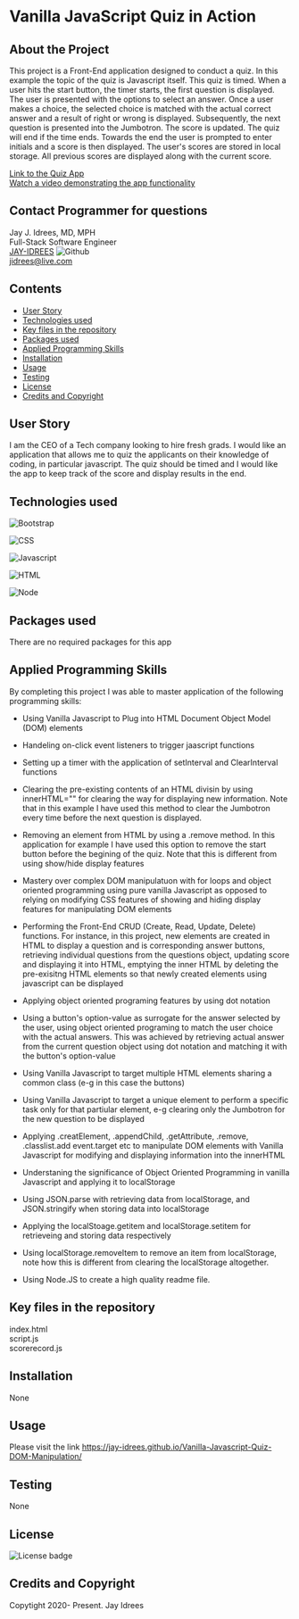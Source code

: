 # Vanilla JavaScript Quiz in Action 

## About the Project
This project is a Front-End application designed to conduct a quiz. In this example the topic of the quiz is Javascript itself. This quiz is timed. When a user hits the start button, the timer starts, the first question is displayed. The user is presented with the options to select an answer. 
Once a user makes a choice, the selected choice is matched with the actual correct answer and a result of right or wrong is displayed. Subsequently, the next question is presented into the Jumbotron. The score is updated. The quiz will end if the time ends. Towards the end the user is prompted to enter initials and a score is then displayed. The user's scores are stored in local storage. All previous scores are displayed along with the current score. 

[Link to the Quiz App ](https://jay-idrees.github.io/Vanilla-Javascript-Quiz-DOM-Manipulation/) <br />
[Watch a video demonstrating the app functionality](https://youtu.be/-owhO0fuMrw)<br />

## Contact Programmer for questions

Jay J. Idrees, MD, MPH<br />
Full-Stack Software Engineer<br />
[JAY-IDREES](https://github.com/Jay-Idrees) ![Github](http://img.shields.io/badge/github-black?style=flat&logo=github)<br />
jidrees@live.com



## Contents

- [User Story](#user-story)
- [Technologies used](#technologies-used)
- [Key files in the repository](#key-files-in-the-repository)
- [Packages used](#packages-used)
- [Applied Programming Skills](#applied-programming-skills)
- [Installation](#installation)
- [Usage](#usage)
- [Testing](#testing)
- [License](#license)
- [Credits and Copyright](#credits-and-copyright)


## User Story

I am the CEO of a Tech company looking to hire fresh grads. I would like an application that allows me to quiz the applicants on their knowledge of coding, in particular javascript. The quiz should be timed and I would like the app to keep track of the score and display results in the end.  



## Technologies used


![Bootstrap](https://img.shields.io/badge/Bootstrap-blueviolet?style=for-the-badge&logo=bootstrap)

![CSS](https://img.shields.io/badge/css-darkgreen?style=for-the-badge&logo=css3)

![Javascript](https://img.shields.io/badge/JavaScript-black?style=for-the-badge&logo=JavaScript)

![HTML](https://img.shields.io/badge/HTML-informational?style=for-the-badge&logo=html5)

![Node](https://img.shields.io/badge/Node-green?style=for-the-badge&logo=Node.js)



## Packages used

There are no required packages for this app


## Applied Programming Skills

By completing this project I was able to master application of the following programming skills: 

- Using Vanilla Javascript to Plug into HTML Document Object Model (DOM) elements

- Handeling on-click event listeners to trigger jaascript functions

- Setting up a timer with the application of setInterval and ClearInterval functions

- Clearing the pre-existing contents of an HTML divisin by using innerHTML="" for clearing the way for displaying new information. Note that in this example I have used this method to clear the Jumbotron every time before the next question is displayed.

- Removing an element from HTML by using a .remove method. In this application for example I have used this option to remove the start button before the begining of the quiz. Note that this is different from using show/hide display features

- Mastery over complex DOM manipulatuon with for loops and object oriented programming using pure vanilla Javascript as opposed to relying on modifying CSS features of showing and hiding display features for manipulating DOM elements

- Performing the Front-End CRUD (Create, Read, Update, Delete) functions. For instance, in this project, new elements are created in HTML to display a question and is corresponding answer buttons, retrieving individual questions from the questions object, updating score and displaying it into HTML, emptying the inner HTML by deleting the pre-exisitng HTML elements so that newly created elements using javascript can be displayed

- Applying object oriented programing features by using dot notation

- Using a button's option-value as surrogate for the answer selected by the user, using object oriented programing to match the user choice with the actual answers. This was achieved by retrieving actual answer from the current question object using dot notation and matching it with the button's option-value 

- Using Vanilla Javascript to target multiple HTML elements sharing a common class (e-g in this case the buttons)

- Using Vanilla Javascript to target a unique element to perform a specific task only for that partiular element, e-g clearing only the Jumbotron for the new question to be displayed

- Applying .creatElement, .appendChild, .getAttribute, .remove, .classlist.add event.target etc to manipulate DOM elements with Vanilla Javascript for modifying and displaying information into the innerHTML

- Understaning the significance of Object Oriented Programming in vanilla Javascript and applying it to localStorage

- Using JSON.parse with retrieving data from localStorage, and JSON.stringify when storing data into localStorage

- Applying the localStoage.getitem and localStorage.setitem for retrieveing and storing data respectively

- Using localStorage.removeItem to remove an item from localStorage, note how this is different from clearing the localStorage altogether.

- Using Node.JS to create a high quality readme file.

## Key files in the repository

index.html <br />
script.js <br />
scorerecord.js


## Installation

None

## Usage

Please visit the link https://jay-idrees.github.io/Vanilla-Javascript-Quiz-DOM-Manipulation/


## Testing

None

## License 

![License badge](https://img.shields.io/badge/license-MIT-blue.svg)


## Credits and Copyright 
Copytight 2020- Present. Jay Idrees


